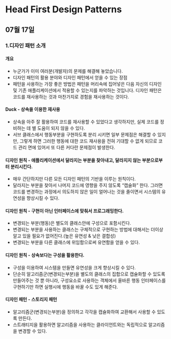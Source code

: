 # Head First Design Patterns

## 07월 17일

### 1.디자인 패턴 소개

#### 개요
- 누군가가 이미 여러분(개발자)의 문제를 해결해 놓았습니다.
- 디자인 패턴의 활용 분야와 디자인 패턴에서 얻을 수 있는 장점
- 패턴을 사용하는 가장 좋은 방법은 패턴을 머리속에 집어넣은 다음 자신의 디자인 및 기존 애플리케이션에서 적용할 수 있는지를 파악하는 것입니다. 디자인 패턴은 코드를 재사용하는 것과 마찬가지로 경험을 재사용하는 것이다.

#### Duck - 상속을 이용한 재사용
- 상속을 아주 잘 활용하여 코드를 재사용할 수 있었다고 생각하지만, 실제 코드를 정비하는 데 별 도움이 되지 않을 수 있다.
- 서브 클래스에서 행동부분을 구현하도록 분리 시키면 일부 문제점은 해결할 수 있지만, 그렇게 하면 그러한 행동에 대한 코드 재사용을 전혀 기대할 수 없게 되므로 코드 관리 면에 있어서 또 다른 커다란 문제점이 발생한다.

#### 디자인 원칙 - 애플리케이션에서 달라지는 부분을 찾아내고, 달라지지 않는 부분으로부터 분리시킨다.
- 매우 간단하지만 다른 모든 디자인 패턴의 기반을 이루는 원칙이다.
- 달라지는 부분을 찾아서 나머지 코드에 영향을 주지 않도록 “캡술화” 한다. 그러면 코드를 변경하는 과정에서 의도하지 않은 일이 얼어나는 것을 줄이면서 시스템의 유연성을 향상시킬 수 있다.

#### 디자인 원칙 - 구현이 아닌 인터페이스에 맞춰서 프로그래밍한다.
- 변경되는 부분(행동)은 별도의 클래스안에 구성으로 포함시킨다.
- 변경되는 부분을 사용하는 클래스는 구체적으로 구현하는 방법에 대해서는 더이상 알고 있을 필요가 없어진다.(높은 유연성 & 낮은 결합성)
- 변경되는 부분을 다른 클래스에 위임함으로써 유연함을 얻을 수 있다.

#### 디자인 원칙 - 상속보다는 구성을 활용한다.
- 구성을 이용하여 시스템을 만들면 유연성을 크게 향상시킬 수 있다.
- 단순히 알고리즘군(변경되는부분)을 별도의 클래스의 집합으로 캡슐화할 수 있도록 만들어주는 것 뿐 아니라, 구성요소로 사용하는 객체에서 올바른 행동 인터페이스를 구현하기만 하면 실행시에 행동을 바꿀 수도 있게 해준다.

#### 디자인 패턴 - 스토리지 패턴
- 알고리즘군(변경되는부분)을 정의하고 각각을 캡슐화하여 교환해서 사용할 수 있도록 만든다.
- 스트래티지을 활용하면 알고리즘을 사용하는 클라이언트와는 독립적으로 알고리즘을 변경할 수 있다.

